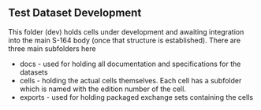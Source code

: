 ## Test Dataset Development 
This folder (dev) holds cells under development and awaiting integration into the main S-164 body (once that structure is established). There are three main subfolders here
* docs - used for holding all documentation and specifications for the datasets
* cells - holding the actual cells themselves. Each cell has a subfolder which is named with the edition number of the cell.
* exports - used for holding packaged exchange sets containing the cells

